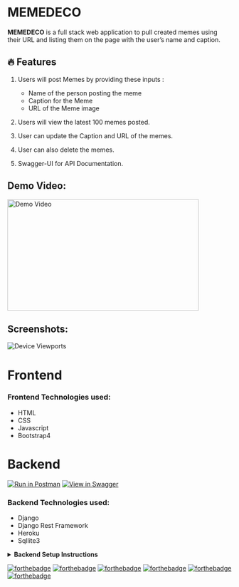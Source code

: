 # MEMEDECO

**MEMEDECO** is a full stack web application to pull created memes using their URL and listing them on the page with the user’s name and caption.

## :fire: Features

1. Users will post Memes by providing these inputs :
   * Name of the person posting the meme
   * Caption for the Meme
   * URL of the Meme image
   
2. Users will view the latest 100 memes posted.

3. User can update the Caption and URL of the memes.
4. User can also delete the memes.
5. Swagger-UI for API Documentation.

## Demo Video:

<a href="https://youtu.be/QkZ7GTR-w4A"> <img src="https://user-images.githubusercontent.com/55245862/129216808-b68dac81-0110-43b5-a9c2-afda470957d0.png" alt="Demo Video" height='250' width='430'/> </a>

## Screenshots:

![Device Viewports](https://user-images.githubusercontent.com/55245862/108157326-74e87300-7108-11eb-85c1-cd956a94b46a.png)


# Frontend 
### Frontend Technologies used:
- HTML
- CSS
- Javascript
- Bootstrap4

# Backend

[![Run in Postman](https://run.pstmn.io/button.svg)](https://documenter.getpostman.com/view/14143990/TWDRtfoy)
[![View in Swagger](http://jessemillar.github.io/view-in-swagger-button/button.svg)](https://rudrakshi-xmeme.herokuapp.com/swagger-ui/)
### Backend Technologies used:
- Django
- Django Rest Framework
- Heroku
- Sqllite3

<details>
  <summary><strong>Backend Setup Instructions</strong></summary>

- Fork and Clone the repo using
```
git clone https://github.com/rudrakshi99/Xmeme.git
cd backend
```
- Install dependencies using
```
pip3 install -r requirements.txt
```
- Make migrations using
```
python3 manage.py makemigrations
```
- Migrate Database
```
python3 manage.py migrate
```
- Create a superuser
```
python3 manage.py createsuperuser
```
- Run server using
```
python3 manage.py runserver
```
</details>









[![forthebadge](https://forthebadge.com/images/badges/uses-html.svg)](https://forthebadge.com)
[![forthebadge](https://forthebadge.com/images/badges/uses-css.svg)](https://forthebadge.com)
[![forthebadge](https://forthebadge.com/images/badges/made-with-javascript.svg)](https://forthebadge.com)
[![forthebadge](https://forthebadge.com/images/badges/made-with-python.svg)](https://forthebadge.com)
[![forthebadge](https://forthebadge.com/images/badges/uses-git.svg)](https://forthebadge.com)
[![forthebadge](https://forthebadge.com/images/badges/built-with-love.svg)](https://forthebadge.com)
